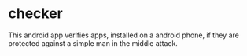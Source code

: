# checker

 This android app verifies apps, installed on a android phone, if they are protected against a simple man in the middle attack.
